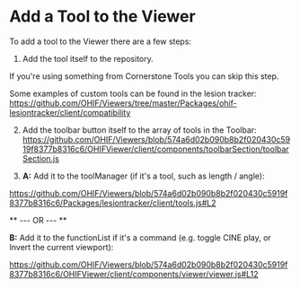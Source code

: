 # Add a Tool to the Viewer

To add a tool to the Viewer there are a few steps:

1. Add the tool itself to the repository.

  If you're using something from Cornerstone Tools you can skip this step.

  Some examples of custom tools can be found in the lesion tracker:   https://github.com/OHIF/Viewers/tree/master/Packages/ohif-lesiontracker/client/compatibility

2. Add the toolbar button itself to the array of tools in the Toolbar:
  https://github.com/OHIF/Viewers/blob/574a6d02b090b8b2f020430c5919f8377b8316c6/OHIFViewer/client/components/toolbarSection/toolbarSection.js

3. **A:** Add it to the toolManager (if it's a tool, such as length / angle):

  https://github.com/OHIF/Viewers/blob/574a6d02b090b8b2f020430c5919f8377b8316c6/Packages/lesiontracker/client/tools.js#L2

  ** --- OR --- **

  **B:** Add it to the functionList if it's a command (e.g. toggle CINE play, or Invert the current viewport):

  https://github.com/OHIF/Viewers/blob/574a6d02b090b8b2f020430c5919f8377b8316c6/OHIFViewer/client/components/viewer/viewer.js#L12
